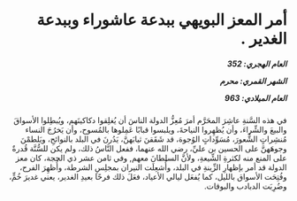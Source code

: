 <h1 dir="rtl">أمر المعز البويهي ببدعة عاشوراء وببدعة الغدير .</h1>

<h5 dir="rtl">العام الهجري:  352

الشهر القمري: محرم

العام الميلادي: 963</h5>

<p dir="rtl">في هذه السَّنةِ عاشِرَ المحَرَّم أمرَ مُعِزُّ الدولة الناسَ أن يُغلِقوا دكاكينَهم، ويُبطِلوا الأسواقَ والبيعَ والشِّراءَ، وأن يُظهِروا النياحةَ، ويلبسوا قبابًا عَمِلوها بالمُسوح، وأن يَخرُجَ النساء مُنشِراتٍ الشُّعورَ، مُسَوِّداتٍ الوُجوهَ، قد شَقَقنَ ثيابَهنَّ، يَدُرنَ في البلد بالنوائحِ، ويَلطمْنَ وجوهَهنَّ على الحسين بن عليِّ، رضي الله عنهما، ففعل النَّاسُ ذلك، ولم يكن للسُّنَّة قُدرةٌ على المنع منه لكثرةِ الشِّيعةِ، ولأنَّ السلطانَ معهم, وفي ثامن عشر ذي الحجة، كان معز الدولة قد أمر بإظهارِ الزِّينةِ في البلد، وأُشعِلَت النيران بمجلِسِ الشرطة، وأُظهِرَ الفرح، وفُتِحَت الأسواق بالليل، كما يُفعَل ليالي الأعياد، فعَلَ ذلك فرحًا بعيدِ الغدير، يعني غديرَ خُمٍّ، وضُرِبَت الدبادب والبوقات.</p></br>
